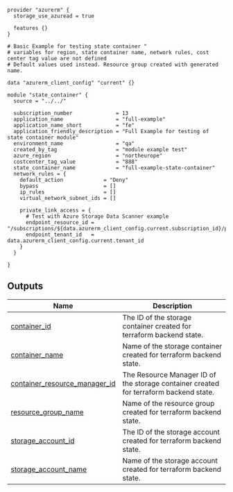 <!-- BEGIN_TF_DOCS -->



```hcl
provider "azurerm" {
  storage_use_azuread = true

  features {}
}

# Basic Example for testing state container " 
# variables for region, state container name, network rules, cost center tag value are not defined
# Default values used instead. Resource group created with generated name. 

data "azurerm_client_config" "current" {}

module "state_container" {
  source = "../../"

  subscription_number              = 13
  application_name                 = "full-example"
  application_name_short           = "fe"
  application_friendly_description = "Full Example for testing of state container module"
  environment_name                 = "qa"
  created_by_tag                   = "module example test"
  azure_region                     = "northeurope"
  costcenter_tag_value             = "888"
  state_container_name             = "full-example-state-container"
  network_rules = {
    default_action             = "Deny"
    bypass                     = []
    ip_rules                   = []
    virtual_network_subnet_ids = []

    private_link_access = {
      # Test with Azure Storage Data Scanner example
      endpoint_resource_id = "/subscriptions/${data.azurerm_client_config.current.subscription_id}/providers/Microsoft.Security/datascanners/storageDataScanner"
      endpoint_tenant_id   = data.azurerm_client_config.current.tenant_id
    }
  }

}

```
## Outputs

| Name | Description |
|------|-------------|
| <a name="output_container_id"></a> [container\_id](#output\_container\_id) | The ID of the storage container created for terraform backend state. |
| <a name="output_container_name"></a> [container\_name](#output\_container\_name) | Name of the storage container created for terraform backend state. |
| <a name="output_container_resource_manager_id"></a> [container\_resource\_manager\_id](#output\_container\_resource\_manager\_id) | The Resource Manager ID of the storage container created for terraform backend state. |
| <a name="output_resource_group_name"></a> [resource\_group\_name](#output\_resource\_group\_name) | Name of the resource group created for terraform backend state. |
| <a name="output_storage_account_id"></a> [storage\_account\_id](#output\_storage\_account\_id) | The ID of the storage account created for terraform backend state. |
| <a name="output_storage_account_name"></a> [storage\_account\_name](#output\_storage\_account\_name) | Name of the storage account created for terraform backend state. |
<!-- END_TF_DOCS -->
